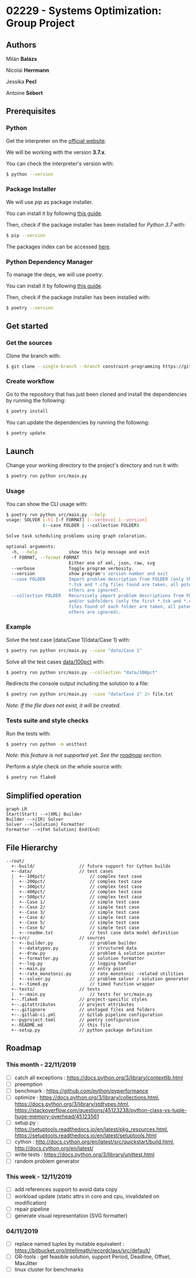 # 02229 - Systems Optimization: Group Project

## Authors

Milán **Balázs**

Nicolai **Herrmann**

Jessika **Pecl**

Antoine **Sébert**

## Prerequisites

### Python

Get the interpreter on the [official website](https://www.python.org/downloads/).

We will be working with the version **3.7.x**.

You can check the interpreter's version with:

```bash
$ python --version
```

### Package Installer

We will use *pip* as package installer.

You can install it by following [this guide](https://pip.pypa.io/en/stable/installing/).

Then, check if the package installer has been installed for *Python 3.7* with:

```bash
$ pip --version
```

The packages index can be accessed [here](https://pypi.org/).

### Python Dependency Manager

To manage the deps, we will use *poetry*.

You can install it by following [this guide](https://poetry.eustace.io/docs/#installation).

Then, check if the package installer has been installed with:

```bash
$ poetry --version
```

## Get started

### Get the sources

Clone the branch with:

```bash
$ git clone --single-branch --branch constraint-programming https://gitlab.com/Zeltex/02229---systems-optimization
```

### Create workflow

Go to the repository that has just been cloned and install the dependencies by running the following:

```bash
$ poetry install
```

You can update the dependencies by running the following:

```bash
$ poetry update
```

## Launch

Change your working directory to the project's directory and run it with:

```bash
$ poetry run python src/main.py
```

### Usage

You can show the CLI usage with:

```bash
$ poetry run python src/main.py --help
usage: SOLVER [-h] [-f FORMAT] [--verbose] [--version]
              (--case FOLDER | --collection FOLDER)

Solve task scheduling problems using graph coloration.

optional arguments:
  -h, --help            show this help message and exit
  -f FORMAT, --format FORMAT
                        Either one of xml, json, raw, svg
  --verbose             Toggle program verbosity.
  --version             show program's version number and exit
  --case FOLDER         Import problem description from FOLDER (only the first
                        *.tsk and *.cfg files found are taken, all potential
                        others are ignored).
  --collection FOLDER   Recursively import problem descriptions from FOLDER
                        and/or subfolders (only the first *.tsk and *.cfg
                        files found of each folder are taken, all potential
                        others are ignored).
```

### Example

Solve the test case [data/Case 1](data/Case 1) with:

```bash
$ poetry run python src/main.py --case "data/Case 1"
```

Solve all the test cases [data/100pct](data/100pct) with:

```bash
$ poetry run python src/main.py --collection "data/100pct"
```

Redirects the console output including the solution to a file:

```bash
$ poetry run python src/main.py --case "data/Case 1" 2> file.txt
```
*Note: If the file does not exist, it will be created.*

### Tests suite and style checks

Run the tests with:

```bash
$ poetry run python -m unittest
```

*Note: this feature is not supported yet. See the [roadmap](#Roadmap) section.*

Perform a style check on the whole source with:

```bash
$ poetry run flake8
```

## Simplified operation

```mermaid
graph LR
Start(Start) -->|XML| Builder
Builder -->|IR| Solver
Solver -->|Solution| Formatter
Formatter -->|Fmt Solution| End(End)
```

## File Hierarchy

```
--root/
  +--build/					// future support for Cython builds
  +--data/					// test cases
  |  +--100pct/					// complex test case
  |  +--200pct/					// complex test case
  |  +--300pct/					// complex test case
  |  +--400pct/					// complex test case
  |  +--500pct/					// complex test case
  |  +--Case 1/					// simple test case
  |  +--Case 2/					// simple test case
  |  +--Case 3/					// simple test case
  |  +--Case 4/					// simple test case
  |  +--Case 5/					// simple test case
  |  +--Case 6/					// simple test case
  |  +--readme.txt				// test case data model definition
  +--src/					// sources
  |  +--builder.py				// problem builder
  |  +--datatypes.py			// structured data
  |  +--draw.py					// problem & solution painter
  |  +--formatter.py			// solution formatter
  |  +--log.py					// logging handler
  |  +--main.py					// entry point
  |  +--rate_monotonic.py		// rate monotonic -related utilities
  |  +--solver.py				// problem solver / solution generator
  |  +--timed.py				// timed function wrapper
  +--tests/					// tests
  |  +--main.py					// tests for src/main.py
  +--.flake8				// project-specific styles
  +--.gitattributes			// project attributes
  +--.gitignore				// unstaged files and folders
  +--.gitlab-ci.yml			// Gitlab pipeline configuration
  +--pyproject.toml			// poetry configuration
  +--README.md				// this file
  +--setup.py				// python package definition
```

## Roadmap

### This month - 22/11/2019

- [ ] catch all exceptions : https://docs.python.org/3/library/contextlib.html
- [ ] preemption
- [ ] benchmark : https://github.com/python/pyperformance
- [ ] optimize : https://docs.python.org/3/library/collections.html, https://docs.python.org/3/library/stdtypes.html, https://stackoverflow.com/questions/45123238/python-class-vs-tuple-huge-memory-overhead/45123561
- [ ] setup.py : https://setuptools.readthedocs.io/en/latest/pkg_resources.html, https://setuptools.readthedocs.io/en/latest/setuptools.html
- [ ] cython : http://docs.cython.org/en/latest/src/quickstart/build.html, http://docs.cython.org/en/latest/
- [ ] write tests : https://docs.python.org/3/library/unittest.html
- [ ] random problem generator

### This week - 12/11/2019

- [ ] add references support to avoid data copy
- [ ] workload update (static attrs in core and cpu, invalidated on modification)
- [ ] repair pipeline
- [ ] generate visual representation (SVG formatter)

### 04/11/2019

- [ ] replace named tuples by mutable equivalent : https://bitbucket.org/intellimath/recordclass/src/default/
- [ ] OR-tools : get feasible solution, support Period, Deadline, Offset, MaxJitter
- [ ] linux cluster for benchmarks
